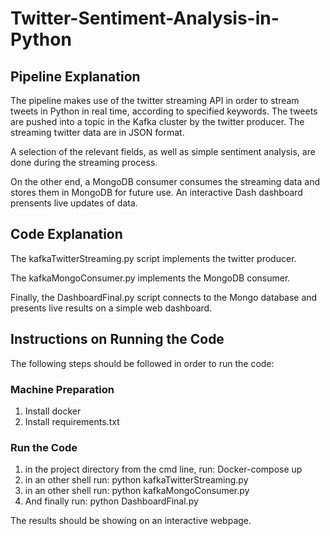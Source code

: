 # Twitter-Sentiment-Analysis-in-Python

## Pipeline Explanation

The pipeline makes use of the twitter streaming API in order to stream tweets in Python in real time, according to specified keywords. The tweets are pushed into a topic in the Kafka cluster by the twitter producer. The streaming twitter data are in JSON format. 

A selection of the relevant fields, as well as simple sentiment analysis, are done during the streaming process. 

On the other end, a MongoDB consumer consumes the streaming data and stores them in MongoDB for future use.
An interactive Dash dashboard prensents live updates of data.

## Code Explanation

The kafkaTwitterStreaming.py script implements the twitter producer.

The kafkaMongoConsumer.py implements the MongoDB consumer.

Finally, the DashboardFinal.py script connects to the Mongo database and presents live results on a simple web dashboard.

## Instructions on Running the Code

The following steps should be followed in order to run the code:
### Machine Preparation
1. Install docker 
2. Install requirements.txt
### Run the Code

1. in the project directory from the cmd line, run: Docker-compose up
2. in an other shell run: python kafkaTwitterStreaming.py 
3. in an other shell run: python kafkaMongoConsumer.py
4. And finally run: python DashboardFinal.py

The results should be showing on an interactive webpage.